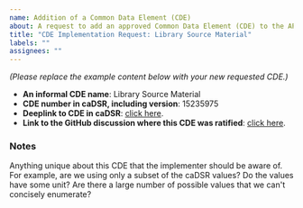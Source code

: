 ```yaml
---
name: Addition of a Common Data Element (CDE)
about: A request to add an approved Common Data Element (CDE) to the API specification.
title: "CDE Implementation Request: Library Source Material"
labels: ""
assignees: ""
---
```


_(Please replace the example content below with your new requested CDE.)_

-   **An informal CDE name**: Library Source Material
-   **CDE number in caDSR, including version**: 15235975
-   **Deeplink to CDE in caDSR**: [click here](https://cadsr.cancer.gov/onedata/dmdirect/NIH/NCI/CO/CDEDD?filter=CDEDD.ITEM_ID=15235975%20and%20ver_nr=1).
-   **Link to the GitHub discussion where this CDE was ratified**: [click here](https://github.com/CBIIT/ccdi-federation-api/discussions/119).

### Notes

Anything unique about this CDE that the implementer should be aware of. For
example, are we using only a subset of the caDSR values? Do the values have some
unit? Are there a large number of possible values that we can't concisely
enumerate?
